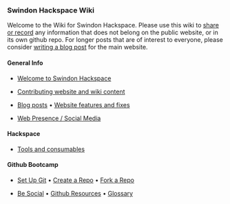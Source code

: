 ### Swindon Hackspace Wiki

Welcome to the Wiki for Swindon Hackspace.  Please use this wiki to [share or record](../Contributing) any information that does not belong on the public website, or in its own github repo.  For longer posts that are of interest to everyone, please consider [writing a blog post](../Contributing) for the main website.

#### General Info

- [Welcome to Swindon Hackspace](Welcome)

- [Contributing website and wiki content](Contributing)

- [Blog posts][README file] • [Website features and fixes][INSTALL file]

- [Web Presence / Social Media][Social Media]

#### Hackspace

- [Tools and consumables](Tools)

#### Github Bootcamp

- [Set Up Git] • [Create a Repo] • [Fork a Repo]

- [Be Social] • [Github Resources] • [Glossary]







[README file]: https://github.com/snhack/snhack.github.com/blob/master/README.md
[INSTALL file]: https://github.com/snhack/snhack.github.com/blob/master/INSTALL.md

[Social Media]: Social-Media

[Set Up Git]:https://help.github.com/articles/set-up-git
[Create a Repo]: https://help.github.com/articles/create-a-repo
[Fork a Repo]: https://help.github.com/articles/fork-a-repo
[Using Pull Requests]: https://help.github.com/articles/using-pull-requests
[Be Social]: https://help.github.com/articles/be-social
[Glossary]: https://help.github.com/articles/github-glossary
[Github Resources]: https://help.github.com/articles/what-are-other-good-resources-for-learning-git-and-github